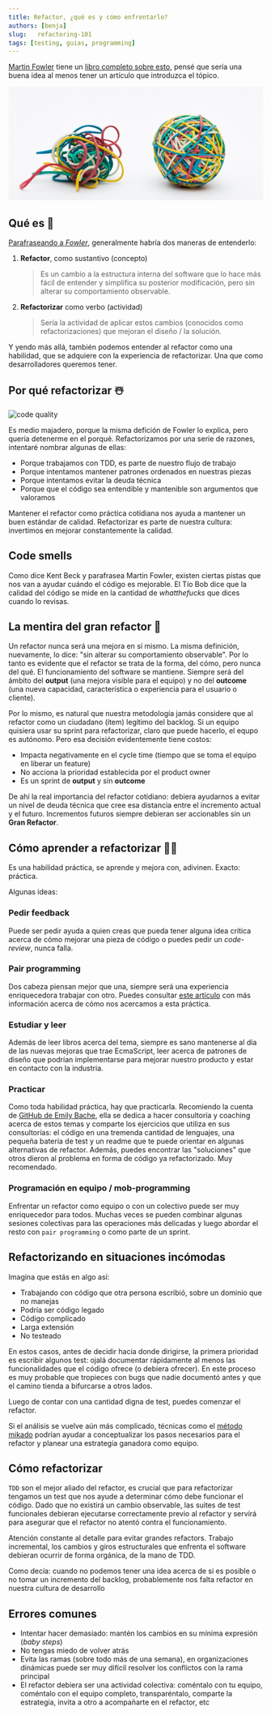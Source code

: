 ```yaml
---
title: Refactor, ¿qué es y cómo enfrentarlo?
authors: [benja]
slug:   refactoring-101
tags: [testing, guias, programming]
---
```


[Martin Fowler](https://martinfowler.com/) tiene un [libro completo sobre esto](https://www.martinfowler.com/books/refactoring.html), pensé
que sería una buena idea al menos tener un artículo que introduzca el tópico.

![refactor](./code-refactoring.jpg)

<!--truncate-->

## Qué es 🙉

[Parafraseando a _Fowler_](https://martinfowler.com/bliki/DefinitionOfRefactoring.html),
generalmente habría dos maneras de entenderlo:

1. __Refactor__, como sustantivo (concepto)

    > Es un cambio a la estructura interna del software que lo hace más fácil de entender y
    > simplifica su posterior modificación, pero sin alterar su comportamiento observable.

2. __Refactorizar__ como verbo (actividad)

    > Sería la actividad de aplicar estos cambios (conocidos como refactorizaciones) que
    > mejoran el diseño / la solución.

Y yendo más allá, también podemos entender al refactor como una habilidad,
que se adquiere con la experiencia
de refactorizar. Una que como desarrolladores queremos tener.

## Por qué refactorizar ☃️

![code quality](https://imgs.xkcd.com/comics/code_quality.png)

Es medio majadero, porque la misma defición de Fowler lo explica, pero quería detenerme en el porqué.
Refactorizamos por una serie de razones, intentaré nombrar algunas de ellas:

- Porque trabajamos con TDD, es parte de nuestro flujo de trabajo
- Porque intentamos mantener patrones ordenados en nuestras piezas
- Porque intentamos evitar la deuda técnica
- Porque que el código sea entendible y mantenible son argumentos que valoramos

Mantener el refactor como práctica cotidiana nos ayuda a mantener un buen estándar de calidad. Refactorizar es parte de nuestra cultura: invertimos en
mejorar constantemente la calidad.

## Code smells

Como dice Kent Beck y parafrasea Martin Fowler, existen ciertas
pistas que nos van a ayudar cuándo el código es mejorable. El Tío Bob
dice que la calidad del código se mide en la cantidad de *whatthefucks* que dices cuando lo revisas.

## La mentira del gran refactor 🙊

Un refactor nunca será una mejora en sí mismo. La misma definición, nuevamente, lo dice: "sin alterar
su comportamiento observable". Por lo tanto es evidente que el refactor se trata de la forma, del cómo, pero nunca
del qué. El funcionamiento del software se mantiene. Siempre será del ámbito del __output__ (una mejora visible para
el equipo) y no del __outcome__ (una nueva capacidad, característica o experiencia para el usuario o cliente).

Por lo mismo, es natural que nuestra metodología jamás considere que al refactor como un ciudadano (ítem) legítimo del backlog.
Si un equipo quisiera usar su sprint para refactorizar, claro que puede hacerlo, el equpo es autónomo. Pero esa decisión
evidentemente tiene costos:

- Impacta negativamente en el cycle time (tiempo que se toma el equipo en liberar un feature)
- No acciona la prioridad establecida por el product owner
- Es un sprint de __output__ y sin __outcome__

De ahí la real importancia del refactor cotidiano: debiera ayudarnos
a evitar un nivel de deuda técnica que cree esa distancia entre el
incremento actual y el futuro. Incrementos futuros siempre debieran
ser accionables sin un __Gran Refactor__.

## Cómo aprender a refactorizar 🧑‍🏫

Es una habilidad práctica, se aprende y mejora con, adivinen. Exacto: práctica.

Algunas ideas:

### Pedir feedback

Puede ser pedir ayuda a quien creas que pueda tener alguna idea
crítica acerca de cómo mejorar una pieza de código o puedes pedir un _code-review_, nunca falla.

### Pair programming

Dos cabeza piensan mejor que una, siempre será una experiencia
enriquecedora trabajar con otro. Puedes consultar [este artículo](blog/pair-programming)
con más información acerca de cómo nos acercamos a esta práctica.

### Estudiar y leer

Además de leer libros acerca del tema, siempre es sano mantenerse al día de las nuevas mejoras que
trae EcmaScript, leer acerca de patrones de diseño que podrían implementarse
para mejorar nuestro producto y estar en contacto con la industria.

### Practicar

Como toda habilidad práctica, hay que practicarla. Recomiendo la cuenta
de [GitHub de Emily Bache](https://github.com/emilybache), ella se dedica a hacer consultoría y coaching
acerca de estos temas y comparte los ejercicios que utiliza en
sus consultorías: el código en una tremenda cantidad de lenguajes,
una pequeña batería de test y un readme que te puede orientar
en algunas alternativas de refactor. Además, puedes encontrar las
"soluciones" que otros dieron al problema en forma de código ya refactorizado. Muy recomendado.

### Programación en equipo / mob-programming

Enfrentar un refactor como equipo o con un colectivo puede ser muy enriquecedor
para todos. Muchas veces se pueden combinar algunas sesiones colectivas
para las operaciones más delicadas y luego abordar el resto con `pair programming`
o como parte de un sprint.

## Refactorizando en situaciones incómodas

Imagina que estás en algo así:

- Trabajando con código que otra persona escribió, sobre un dominio que no manejas
- Podría ser código legado
- Código complicado
- Larga extensión
- No testeado

En estos casos, antes de decidir hacia donde dirigirse, la primera
prioridad es escribir algunos test: ojalá documentar rápidamente al menos las
funcionalidades que el código ofrece (o debiera ofrecer). En este proceso
es muy probable que tropieces con bugs que nadie documentó antes y que el
camino tienda a bifurcarse a otros lados.

Luego de contar con una cantidad digna de test, puedes comenzar el refactor.

Si el análisis se vuelve aún más complicado, técnicas como el [método](https://www.youtube.com/watch?v=nJSNpcXrPYU) [mikado](https://www.youtube.com/watch?v=qvlkyJ26PGc) podrían ayudar a conceptualizar
los pasos necesarios para el refactor y planear una estrategia ganadora
como equipo.

## Cómo refactorizar

`TDD` son el mejor aliado del refactor, es crucial que para refactorizar tengamos un test que nos ayude a determinar
cómo debe funcionar el código. Dado que no existirá un cambio observable, las suites de test funcionales debieran
ejecutarse correctamente previo al refactor y servirá para asegurar que el refactor no atentó contra el funcionamiento.

Atención constante al detalle para evitar grandes refactors. Trabajo incremental, los cambios
y giros estructurales que enfrenta el software debieran ocurrir de
forma orgánica, de la mano de TDD.

Como decía: cuando no podemos tener una idea acerca de si es posible o no tomar un incremento del backlog,
probablemente nos falta refactor en nuestra cultura de desarrollo

## Errores comunes

- Intentar hacer demasiado: mantén los cambios en su mínima expresión
(_baby steps_)
- No tengas miedo de volver atrás
- Evita las ramas (sobre todo más de una semana), en organizaciones
dinámicas puede ser muy difícil resolver los conflictos con la rama principal
- El refactor debiera ser una actividad colectiva: coméntalo con tu equipo,
coméntalo con el equipo completo, transparéntalo, comparte la estrategia,
invita a otro a acompañarte en el refactor, etc
